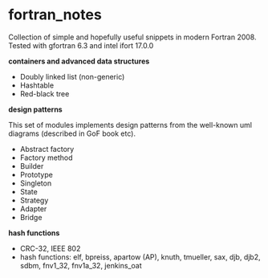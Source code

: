 # fortran_notes #

Collection of simple and hopefully useful snippets in modern Fortran 2008.
Tested with gfortran 6.3 and intel ifort 17.0.0

**containers and advanced data structures**

* Doubly linked list (non-generic)
* Hashtable
* Red-black tree

**design patterns**

  This set of modules implements design patterns from the well-known uml diagrams (described in GoF book etc).

* Abstract factory
* Factory method
* Builder
* Prototype
* Singleton
* State
* Strategy
* Adapter
* Bridge

**hash functions**

* CRC-32, IEEE 802
* hash functions: elf, bpreiss, apartow (AP), knuth, tmueller, sax, djb, djb2, sdbm, fnv1_32, fnv1a_32, jenkins_oat
